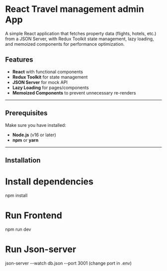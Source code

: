 # React Travel management admin App

A simple React application that fetches property data (flights, hotels, etc.) from a JSON Server, with Redux Toolkit state management, lazy loading, and memoized components for performance optimization.

## Features

- **React** with functional components
- **Redux Toolkit** for state management
- **JSON Server** for mock API
- **Lazy Loading** for pages/components
- **Memoized Components** to prevent unnecessary re-renders

---

## Prerequisites

Make sure you have installed:

- **Node.js** (v16 or later)
- **npm** or **yarn**

---

## Installation

# Install dependencies
npm install

# Run Frontend
npm run dev

# Run Json-server
json-server --watch db.json --port 3001 (change port in .env)



